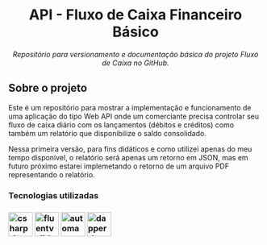 <h1 align="center">API - Fluxo de Caixa Financeiro Básico</h1>
<p align="center"><i>Repositório para versionamento e documentação básica do projeto Fluxo de Caixa no GitHub.</i></p>

<h2>Sobre o projeto</h2>

<p>Este é um repositório para mostrar a implementação e funcionamento de uma aplicação do tipo Web API onde um comerciante precisa controlar seu fluxo de caixa diário com os lançamentos (débitos e créditos) como também um relatório que disponibilize o saldo consolidado.</p> 

<p>Nessa primeira versão, para fins didáticos e como utilizei apenas do meu tempo disponível, o relatório será apenas um retorno em JSON, mas em futuro próximo estarei implemetando o retorno de um arquivo PDF representando o relatório.</p>

<h3> Tecnologias utilizadas <h3>

<p display="inline-block">
  <img width="48" src="https://user-images.githubusercontent.com/62816438/221402014-c571b02c-2f9a-4714-9b66-b3723a5bd667.png" alt="csharp-logo"/>
  <img width="48" src="https://user-images.githubusercontent.com/62816438/221403238-be75400c-0099-4911-8673-0f3c4214a661.png" alt="fluentvalidation-logo"/>
  <img width="48" src="https://user-images.githubusercontent.com/62816438/221403187-df0d20a4-d15b-4f68-b449-450500d1ad49.png" alt="automapper-logo"/>
  <img width="48" src="https://user-images.githubusercontent.com/62816438/221403028-b4f6ceec-b1b4-48d9-8fca-4a2adab8227f.png" alt="dapper-logo"/>
</p>

  
  
  






  



